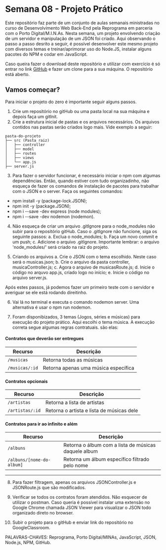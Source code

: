 <h1> Semana 08 -  Projeto Prático </h1>

Este repositório faz parte de um conjunto de aulas semanais ministradas no curso de Desenvolvimento Web Back-End pela Reprograma em parceria com o Porto Digital/M.I.N.As.
Nesta semana, um projeto envolvendo criação de um servidor e manipulação de um JSON foi criado. 
Aqui observando o passo a passo desrito a seguir, é possível desenvolver este mesmo projeto com diversos temas e treinar/aprimorar uso do Node.JS, instalar alguns pacotes do NPM e codar em JavaScript.

Caso queira fazer o download deste repositório e utilizar com exercício é só entrar no link [GitHub](https://github.com/eline-create/projeto-pratico) e fazer um clone para a sua máquina. O repositório está aberto.


<h2> Vamos começar? </h2>

Para iniciar o projeto do zero é importante seguir alguns passos.

1. Crie um repositório no gitHub ou uma pasta local na sua máquina e depois faça um gitInit.
2. Crie a estrutura inicial de pastas e os arquivos necessários. Os arquivos contidos nas pastas serão criados logo mais. Vide exemplo a seguir:

```
pasta-do-projeto
├── src (Pasta raiz)
│   ├── controller
│   ├── model
│   ├── routes
│   ├── views
│   └── app.js
├── server.js

```

3. Para fazer o servidor funcionar, é necessário iniciar o npm com algumas dependências. Então, quando estiver com tudo organizadinho, não esqueça de fazer os comandos de instalação de pacotes para trabalhar com o JSON e o server.
Faça os seguintes comandos:

- npm install -y (package-lock.JSON);
- npm init -y (package.JSON);
- npm i --save -dev express (node modules);
- npm i --save -dev nodemon (nodemon).

4. Não esqueça de criar um arquivo .gitIgnore para o node_modules não subir para o repositório gitHub. Caso o .gitIgnore não funcione, siga os seguinte passos:
    a. Exclua o node_modules;
    b. Faça um novo commit e um push;
    c. Adicione o arquivo .gitIgnore.
    Importante lembrar: o arquivo 'node_modules/' será criado na raiz do projeto.

5. Criando os arquivos
    a. Crie o JSON com o tema escolhido. Neste caso será o musicas.json;
    b. Crie o arquivo da pasta controller, musicaController.js;
    c. Agora o arquivo de musicasRoute.js;
    d. Inicie o código no arquvo app.js, criado logo no início;
    e. Inicie o código no arquivo server.js. 

Após estes passos, já podemos fazer um primeiro teste com o servidor e averiguar se ele está rodando direitinho.

6. Vai lá no terminal e executa o comando nodemon server. Uma alternativa é usar o npm run nodemon.

7. Foram disponibizados, 3 temas (Jogos, séries e músicas) para execução do projeto prático. Aqui escolhi o tema música. A execução correta segue algumas regras contratuais. são elas:

#### Contratos que deverão ser entregues

| Recurso        | Descrição                            |
| -------------- | ------------------------------------ |
| `/musicas`     | Retorna todas as músicas             |
| `/musicas/:id` | Retorna apenas uma música específica |

#### Contratos opcionais

| Recurso         | Descrição                                 |
| --------------- | ----------------------------------------- |
| `/artistas`     | Retorna a lista de artistas               |
| `/artistas/:id` | Retorna o artista e lista de músicas dele |

#### Contratos para ir ao infinito e além

| Recurso                   | Descrição                                            |
| ------------------------- | ---------------------------------------------------- |
| `/albuns`                 | Retorna o álbum com a lista de músicas daquele album |
| `/albuns/[nome-do-album]` | Retorna um álbum específico filtrado pelo nome       |

---

8. Para fazer filtragem, apenas os arquivos JSONController.js e JSONRoute.js que são modificados.

9. Verificar se todos os contratos foram atendidos. Não esquecer de utilizar o postman. Caso queria é possível instalar uma extensão no Google Chrome chamada JSON Viewer para visualizar o JSON todo organizado direto no browser.

10. Subir o projeto para o gitHub e enviar link do repositório no GoogleClassroom.


PALAVRAS-CHAVES: Reprograma, Porto Digital/MINAs, JavaScript, JSON, Node.js, NPM, GitHub.